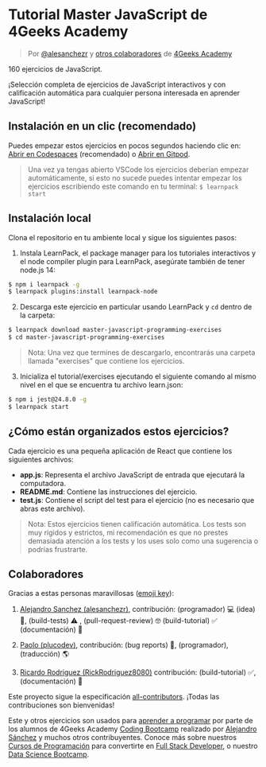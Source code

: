 <!-- hide -->
# Tutorial Master JavaScript de 4Geeks Academy

> Por [@alesanchezr](https://twitter.com/alesanchezr) y [otros colaboradores](https://github.com/4GeeksAcademy/master-javascript-programming-exercises/graphs/contributors) de [4Geeks Academy](https://4geeksacademy.com/)
<!-- endhide -->

160 ejercicios de JavaScript.

¡Selección completa de ejercicios de JavaScript interactivos y con calificación automática para cualquier persona interesada en aprender JavaScript!

<!-- hide -->

## Instalación en un clic (recomendado)

Puedes empezar estos ejercicios en pocos segundos haciendo clic en: [Abrir en Codespaces](https://codespaces.new/?repo=4GeeksAcademy/master-javascript-programming-exercises) (recomendado) o [Abrir en Gitpod](https://gitpod.io#https://github.com/4GeeksAcademy/master-javascript-programming-exercises).

> Una vez ya tengas abierto VSCode los ejercicios deberían empezar automáticamente, si esto no sucede puedes intentar empezar los ejercicios escribiendo este comando en tu terminal: `$ learnpack start`

## Instalación local

Clona el repositorio en tu ambiente local y sigue los siguientes pasos:

1. Instala LearnPack, el package manager para los tutoriales interactivos y el node compiler plugin para LearnPack, asegúrate también de tener node.js 14:

```bash
$ npm i learnpack -g
$ learnpack plugins:install learnpack-node
```

2. Descarga este ejercicio en particular usando LearnPack y `cd` dentro de la carpeta:

```bash
$ learnpack download master-javascript-programming-exercises
$ cd master-javascript-programming-exercises
```

> Nota: Una vez que termines de descargarlo, encontrarás una carpeta llamada "exercises" que contiene los ejercicios. 

3. Inicializa el tutorial/exercises ejecutando el siguiente comando al mismo nivel en el que se encuentra tu archivo learn.json: 

```bash
$ npm i jest@24.8.0 -g
$ learnpack start
```

<!-- endhide -->

## ¿Cómo están organizados estos ejercicios?

Cada ejercicio es una pequeña aplicación de React que contiene los siguientes archivos:

- **app.js**: Representa el archivo JavaScript de entrada que ejecutará la computadora.
- **README.md**: Contiene las instrucciones del ejercicio.
- **test.js**: Contiene el script del test para el ejercicio (no es necesario que abras este archivo).

> Nota: Estos ejercicios tienen calificación automática. Los tests son muy rígidos y estrictos, mi recomendación es que no prestes demasiada atención a los tests y los uses solo como una sugerencia o podrías frustrarte.

## Colaboradores
 
Gracias a estas personas maravillosas ([emoji key](https://github.com/kentcdodds/all-contributors#emoji-key)):

1. [Alejandro Sanchez (alesanchezr)](https://github.com/alesanchezr), contribución: (programador) 💻 (idea) 🤔, (build-tests) ⚠️ , (pull-request-review) 🤓 (build-tutorial) ✅ (documentación) 📖

2. [Paolo (plucodev)](https://github.com/plucodev), contribución: (bug reports) 🐛, (programador), (traducción) 🌎

3. [Ricardo Rodriguez (RickRodriguez8080)](https://github.com/RickRodriguez8080) contribución: (build-tutorial) ✅, (documentación) 📖

Este proyecto sigue la especificación [all-contributors](https://github.com/kentcdodds/all-contributors). ¡Todas las contribuciones son bienvenidas!

Este y otros ejercicios son usados para [aprender a programar](https://4geeksacademy.com/es/aprender-a-programar/aprender-a-programar-desde-cero) por parte de los alumnos de 4Geeks Academy [Coding Bootcamp](https://4geeksacademy.com/us/coding-bootcamp) realizado por [Alejandro Sánchez](https://twitter.com/alesanchezr) y muchos otros contribuyentes. Conoce más sobre nuestros [Cursos de Programación](https://4geeksacademy.com/es/curso-de-programacion-desde-cero?lang=es) para convertirte en [Full Stack Developer](https://4geeksacademy.com/es/coding-bootcamps/desarrollador-full-stack/?lang=es), o nuestro [Data Science Bootcamp](https://4geeksacademy.com/es/coding-bootcamps/curso-datascience-machine-learning).
